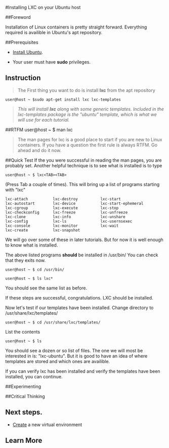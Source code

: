 #Installing LXC on your Ubuntu host

##Foreword

Installation of Linux containers is pretty straight forward. 
Everything required is availible in Ubuntu's apt repository.

##Prerequisites

* [Install Ubuntu](/ubuntu/README.md).

* Your user must have **sudo** privileges.

## Instruction

> The First thing you want to do is install **lxc** from the apt repository

    user@host ~ $sudo apt-get install lxc lxc-templates

>*This will install **lxc** along with some generic templates. 
>Included in the lxc-templates package is the "ubuntu" template, which is what we will use for each tutorial.*

##RTFM
    user@host ~ $ man lxc

> The man pages for lxc is a good place to start if you are new to Linux containers.
> If you have a question the first rule is always RTFM. Go ahead and do it now.

##Quick Test
If the you were successful in reading the man pages, you are probably set.
Another helpful technique is to see what is installed is to type

    user@host ~ $ lxc<TAB><TAB>

(Press Tab a couple of times).
This will bring up a list of programs starting with "lxc"

    lxc-attach           lxc-destroy          lxc-start
    lxc-autostart        lxc-device           lxc-start-ephemeral
    lxc-cgroup           lxc-execute          lxc-stop
    lxc-checkconfig      lxc-freeze           lxc-unfreeze
    lxc-clone            lxc-info             lxc-unshare
    lxc-config           lxc-ls               lxc-usernsexec
    lxc-console          lxc-monitor          lxc-wait
    lxc-create           lxc-snapshot 

We will go over some of these in later tutorials.
But for now it is well enough to know what is installed.

The above listed programs **should** be installed in /usr/bin/
You can check that they exits now.

    user@host ~ $ cd /usr/bin/

    user@host ~ $ ls lxc*

You should see the same list as before.

If these steps are successful, congratulations. LXC should be installed.

Now let's test if our templates have been installed.
Change directory to /usr/share/lxc/templates/

    user@host ~ $ cd /usr/share/lxc/templates/

List the contents

    user@host ~ $ ls

You should see a dozen or so list of files.
The one we will most be interested in is: "lxc-ubuntu".
But it is good to have an idea of where templates are stored and which ones are availible.

If you can verify lxc has been installed and verify the templates have been installed, you can continue.

##Experimenting

##Critical Thinking

## Next steps.
* [Create](./create.md) a new virtual environment

## Learn More
